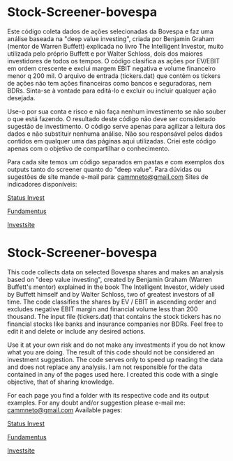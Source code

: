 # Stock-Screener-bovespa

Este código coleta dados de ações selecionadas da Bovespa e faz uma análise baseada na "deep value investing", criada por Benjamin Graham (mentor de Warren Buffett) explicada no livro The Intelligent Investor, muito utilizada pelo próprio Buffett e por Walter Schloss, dois dos maiores investidores de todos os tempos. O código clasifica as ações por EV/EBIT em ordem crescente e exclui margem EBIT negativa e volume financeiro menor q 200 mil.
O arquivo de entrada (tickers.dat) que contém os tickers de ações não tem ações financeiras como bancos e seguradoras, nem BDRs. Sinta-se à vontade para editá-lo e excluir ou incluir qualquer ação desejada.

Use-o por sua conta e risco e não faça nenhum investimento se não souber o que está fazendo. O resultado deste código não deve ser considerado sugestão de investimento. O código serve apenas para agilizar a leitura dos dados e não substituir nenhuma análise. Não sou responsável pelos dados contidos em qualquer uma das páginas aqui utilizadas. Criei este código apenas com o objetivo de compartilhar o conhecimento.

Para cada site temos um código separados em pastas e com exemplos dos outputs tanto do screener quanto do "deep value". Para dúvidas ou sugestões de site mande e-mail para: cammneto@gmail.com
Sites de indicadores disponíveis:

[Status Invest](statusinvest.com.br)

[Fundamentus](fundamentus.com.br)

[Investsite](investsite.com.br)

# Stock-Screener-bovespa

This code collects data on selected Bovespa shares and makes an analysis based on "deep value investing", created by Benjamin Graham (Warren Buffett's mentor) explained in the book The Intelligent Investor, widely used by Buffett himself and by Walter Schloss, two of greatest investors of all time. The code classifies the shares by EV / EBIT in ascending order and excludes negative EBIT margin and financial volume less than 200 thousand. The input file (tickers.dat) that contains the stock tickers has no financial stocks like banks and insurance companies nor BDRs. Feel free to edit it and delete or include any desired actions.

Use it at your own risk and do not make any investments if you do not know what you are doing. The result of this code should not be considered an investment suggestion. The code serves only to speed up reading the data and does not replace any analysis. I am not responsible for the data contained in any of the pages used here. I created this code with a single objective, that of sharing knowledge.

For each page you find a folder with its respective code and its output examples. For any doubt and/or suggestion please e-mail me: cammneto@gmail.com
Available pages:

[Status Invest](statusinvest.com.br)

[Fundamentus](fundamentus.com.br)

[Investsite](investsite.com.br)
